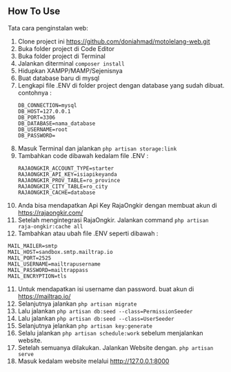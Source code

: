 ## How To Use

Tata cara penginstalan web:

1. Clone project ini https://github.com/doniahmad/motolelang-web.git
2. Buka folder project di Code Editor
3. Buka folder project di Terminal
4. Jalankan diterminal ```composer install```
5. Hidupkan XAMPP/MAMP/Sejenisnya
6. Buat database baru di mysql
7. Lengkapi file .ENV di folder project dengan database yang sudah dibuat. contohnya : 
    ```
    DB_CONNECTION=mysql
    DB_HOST=127.0.0.1
    DB_PORT=3306
    DB_DATABASE=nama_database
    DB_USERNAME=root
    DB_PASSWORD=
    ```
13. Masuk Terminal dan jalankan ```php artisan storage:link```
8. Tambahkan code dibawah kedalam file .ENV :
    ```
    RAJAONGKIR_ACCOUNT_TYPE=starter
    RAJAONGKIR_API_KEY=isiapikeyanda
    RAJAONGKIR_PROV_TABLE=ro_province
    RAJAONGKIR_CITY_TABLE=ro_city
    RAJAONGKIR_CACHE=database
    ```
9. Anda bisa mendapatkan Api Key RajaOngkir dengan membuat akun di https://rajaongkir.com/ 
10. Setelah mengintegrasi RajaOngkir. Jalankan command ```php artisan raja-ongkir:cache all```
11. Tambahkan atau ubah file .ENV seperti dibawah :
```
MAIL_MAILER=smtp
MAIL_HOST=sandbox.smtp.mailtrap.io
MAIL_PORT=2525
MAIL_USERNAME=mailtrapusername
MAIL_PASSWORD=mailtrappass
MAIL_ENCRYPTION=tls
```
11. Untuk mendapatkan isi username dan password. buat akun di https://mailtrap.io/
14. Selanjutnya jalankan ```php artisan migrate```
15. Lalu jalankan ```php artisan db:seed --class=PermissionSeeder```
16. Lalu jalankan ```php artisan db:seed --class=UserSeeder```
17. Selanjutnya jelankan ```php artisan key:generate```
18. Selalu jalankan ```php artisan schedule:work``` sebelum menjalankan website.
19. Setelah semuanya dilakukan. Jalankan Website dengan. ```php artisan serve```
20. Masuk kedalam website melalui [htttp://127.0.0.1:8000](http://127.0.0.1:8000/)
